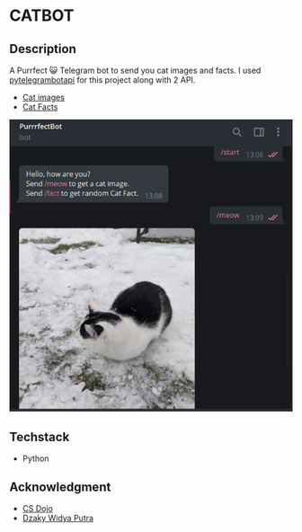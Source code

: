 # CATBOT 

## Description
A Purrfect 😺 Telegram bot to send you cat images and facts. I used [pytelegrambotapi](https://github.com/eternnoir/pyTelegramBotAPI) for this project along with 2 API.
- [Cat images](https://github.com/ThatCopy/catAPI/wiki/Usage)
- [Cat Facts](https://alexwohlbruck.github.io/cat-facts/)

![output](assets/output.png)

## Techstack
- Python

## Acknowledgment
- [CS Dojo](https://youtu.be/NwBWW8cNCP4)
- [Dzaky Widya Putra](https://www.freecodecamp.org/news/learn-to-build-your-first-bot-in-telegram-with-python-4c99526765e4/)